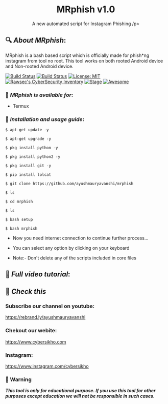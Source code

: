<h1 align="center">MRphish v1.0</h1>
<p align="center">
      A new automated script for Instagram Phishing
/p>

## 🔍 ***About MRphish***:

MRphish is a bash based script which is officially made for phish*ng instagram from tool no root. This tool works on both rooted Android device and Non-rooted Android device.

[![Build Status](https://img.shields.io/github/stars/noob-hackers/ighack.svg)](https://github.com/noob-hackers/mrphish)
[![Build Status](https://img.shields.io/github/forks/noob-hackers/ighack.svg)](https://github.com/noob-hackers/mrphish)
[![License: MIT](https://img.shields.io/github/license/noob-hackers/ighack.svg)](https://github.com/noob-hackers/mrphish)
[![Rawsec's CyberSecurity Inventory](https://inventory.rawsec.ml/img/badges/Rawsec-inventoried-FF5050_flat.svg)](https://inventory.rawsec.ml/tools.html#mrphish)
[![Stage](https://img.shields.io/badge/Release-Stable-brightgreen.svg)]()
[![Awesome](https://awesome.re/badge.svg)](https://awesome.re)




### 📌 ***MRphish is available for***:

* Termux

### 📌 ***Installation and usage guide***:
```
$ apt-get update -y
```
```
$ apt-get upgrade -y
```
```
$ pkg install python -y 
```
```
$ pkg install python2 -y
```
```
$ pkg install git -y
```
```
$ pip install lolcat
```
```
$ git clone https://github.com/ayushmauryavanshi/mrphish
```
```
$ ls
```
```
$ cd mrphish
```
```
$ ls
```
```
$ bash setup
```
```
$ bash mrphish
```
* Now you need internet connection to continue further process...

* You can select any option by clicking on your keyboard

* Note:- Don't delete any of the scripts included in core files

## 📌 ***Full video tutorial***:

## 🔗 ***Check this***

### Subscribe our channel on youtube:
https://rebrand.ly/ayushmauryavanshi

### Chekout our webite:
https://www.cybersikho.com

### Instagram: 
https://www.instagram.com/cybersikho



### 📢 Warning

***This tool is only for educational purpose. If you use this tool for other purposes except education we will not be responsible in such cases.***
